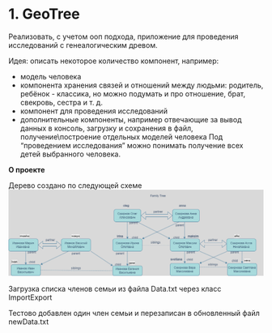 # 1. GeoTree
Реализовать, с учетом ооп подхода, приложение для проведения исследований с генеалогическим древом.

Идея: описать некоторое количество компонент, например:
* модель человека
* компонента хранения связей и отношений между людьми: родитель, ребёнок - классика, но можно подумать и про отношение, брат, свекровь, сестра и т. д.
* компонент для проведения исследований
* дополнительные компоненты, например отвечающие за вывод данных в консоль, загрузку и сохранения в файл, получение\построение отдельных моделей человека
  Под “проведением исследования” можно понимать получение всех детей выбранного человека.

**О проекте**

Дерево создано по следующей схеме
![Tree](Tree.png)

Загрузка списка членов семьи из файла Data.txt через класс ImportExport

Тестово добавлен один член семьи и перезаписан в обновленный файл newData.txt




